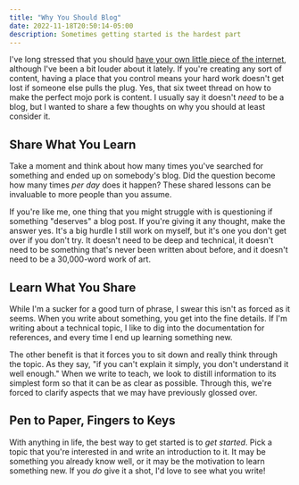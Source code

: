 ```yaml
---
title: "Why You Should Blog"
date: 2022-11-18T20:50:14-05:00
description: Sometimes getting started is the hardest part
---
```


I've long stressed that you should [have your own little piece of the internet](/posts/carve-out-your-corner/), although I've been a bit louder about it lately. If you're creating any sort of content, having a place that you control means your hard work doesn't get lost if someone else pulls the plug. Yes, that six tweet thread on how to make the perfect mojo pork is content. I usually say it doesn't _need_ to be a blog, but I wanted to share a few thoughts on why you should at least consider it.

## Share What You Learn

Take a moment and think about how many times you've searched for something and ended up on somebody's blog. Did the question become how many times _per day_ does it happen? These shared lessons can be invaluable to more people than you assume. 

If you're like me, one thing that you might struggle with is questioning if something "deserves" a blog post. If you're giving it any thought, make the answer yes. It's a big hurdle I still work on myself, but it's one you don't get over if you don't try. It doesn't need to be deep and technical, it doesn't need to be something that's never been written about before, and it doesn't need to be a 30,000-word work of art.

## Learn What You Share

While I'm a sucker for a good turn of phrase, I swear this isn't as forced as it seems. When you write about something, you get into the fine details. If I'm writing about a technical topic, I like to dig into the documentation for references, and every time I end up learning something new. 

The other benefit is that it forces you to sit down and really think through the topic. As they say, "if you can't explain it simply, you don't understand it well enough." When we write to teach, we look to distill information to its simplest form so that it can be as clear as possible. Through this, we're forced to clarify aspects that we may have previously glossed over.

## Pen to Paper, Fingers to Keys

With anything in life, the best way to get started is to _get started_. Pick a topic that you're interested in and write an introduction to it. It may be something you already know well, or it may be the motivation to learn something new. If you _do_ give it a shot, I'd love to see what you write!  